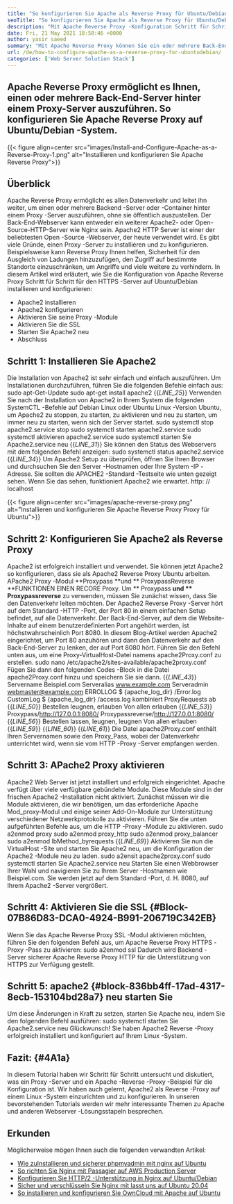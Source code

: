 ```yaml
---
title: "So konfigurieren Sie Apache als Reverse Proxy für Ubuntu/Debian" 
seoTitle: "So konfigurieren Sie Apache als Reverse Proxy für Ubuntu/Debian" 
description: "Mit Apache Reverse Proxy -Konfiguration Schritt für Schritt können Sie ein oder mehrere Back -End -Server hinter einem Proxy -Server mit mod_proxy unter Ubuntu/Debian Linux ausführen." 
date: Fri, 21 May 2021 18:58:46 +0000
author: yasir saeed
summary: "Mit Apache Reverse Proxy können Sie ein oder mehrere Back-End-Server hinter einem Proxy-Server ausführen. So konfigurieren Sie Apache Reverse Proxy auf Ubuntu/Debian -System." 
url: /de/how-to-configure-apache-as-a-reverse-proxy-for-ubuntudebian/
categories: ['Web Server Solution Stack']
---
```


## Apache Reverse Proxy ermöglicht es Ihnen, einen oder mehrere Back-End-Server hinter einem Proxy-Server auszuführen. So konfigurieren Sie Apache Reverse Proxy auf Ubuntu/Debian -System.

{{< figure align=center src="images/Install-and-Configure-Apache-as-a-Reverse-Proxy-1.png" alt="Installieren und konfigurieren Sie Apache Reverse Proxy">}}


## **Überblick**
Apache Reverse Proxy ermöglicht es allen Datenverkehr und leitet ihn weiter, um einen oder mehrere Backend -Server oder -Container hinter einem Proxy -Server auszuführen, ohne sie öffentlich auszustellen. Der Back-End-Webserver kann entweder ein weiterer Apache2- oder Open-Source-HTTP-Server wie Nginx sein. Apache2 HTTP Server ist einer der beliebtesten Open -Source -Webserver, der heute verwendet wird.
Es gibt viele Gründe, einen Proxy -Server zu installieren und zu konfigurieren. Beispielsweise kann Reverse Proxy Ihnen helfen, Sicherheit für den Ausgleich von Ladungen hinzuzufügen, den Zugriff auf bestimmte Standorte einzuschränken, um Angriffe und viele weitere zu verhindern. In diesem Artikel wird erläutert, wie Sie die Konfiguration von Apache Reverse Proxy Schritt für Schritt für den HTTPS -Server auf Ubuntu/Debian installieren und konfigurieren:
  * Apache2 installieren
  * Apache2 konfigurieren
  * Aktivieren Sie seine Proxy -Module
  * Aktivieren Sie die SSL
  * Starten Sie Apache2 neu
  * Abschluss

## Schritt 1: Installieren Sie Apache2
Die Installation von Apache2 ist sehr einfach und einfach auszuführen. Um Installationen durchzuführen, führen Sie die folgenden Befehle einfach aus:
sudo apt-Get-Update
sudo apt-get install apache2
{{_LINE_25_}}
Verwenden Sie nach der Installation von Apache2 in Ihrem System die folgenden SystemCTL -Befehle auf Debian Linux oder Ubuntu Linux -Version Ubuntu, um Apache2 zu stoppen, zu starten, zu aktivieren und neu zu starten, um immer neu zu starten, wenn sich der Server startet.
sudo systemctl stop apache2.service stop
sudo systemctl starten apache2.service
sudo systemctl aktivieren apache2.service
sudo systemctl starten Sie Apache2.service neu
{{_LINE_31_}}
Sie können den Status des Webservers mit dem folgenden Befehl anzeigen:
sudo systemctl status apache2.service
{{_LINE_34_}}
Um Apache2 Setup zu überprüfen, öffnen Sie Ihren Browser und durchsuchen Sie den Server -Hostnamen oder Ihre System -IP -Adresse. Sie sollten die APACHE2 -Standard -Testseite wie unten gezeigt sehen. Wenn Sie das sehen, funktioniert Apache2 wie erwartet. http: // localhost

{{< figure align=center src="images/apache-reverse-proxy.png" alt="Installieren und konfigurieren Sie Apache Reverse Proxy Proxy für Ubuntu">}}


## Schritt 2: Konfigurieren Sie Apache2 als Reverse Proxy
Apache2 ist erfolgreich installiert und verwendet. Sie können jetzt Apache2 so konfigurieren, dass sie als Apache2 Reverse Proxy Ubuntu arbeiten. APache2 Proxy -Modul **Proxypass  **und **  ProxypassReverse  **FUNKTIONEN EINEN RECORE Proxy. Um **  Proxypass  **und **  Proxypassreverse**  zu verwenden, müssen Sie zunächst wissen, dass Sie den Datenverkehr leiten möchten.
Der Apache2 Reverse Proxy -Server hört auf dem Standard -HTTP -Port, der Port 80 in einem einfachen Setup befindet, auf alle Datenverkehr. Der Back-End-Server, auf dem die Website-Inhalte auf einem benutzerdefinierten Port angehört werden, ist höchstwahrscheinlich Port 8080.
In diesem Blog-Artikel werden Apache2 eingerichtet, um Port 80 anzuhören und dann den Datenverkehr auf den Back-End-Server zu lenken, der auf Port 8080 hört. Führen Sie den Befehl unten aus, um eine Proxy-VirtualHost-Datei namens apache2Proxy.conf zu erstellen.
sudo nano /etc/apache2/sites-available/apache2proxy.conf
Fügen Sie dann den folgenden Codes -Block in die Datei apache2Proxy.conf hinzu und speichern Sie sie dann.
{{_LINE_43_}}
        Servername Beispiel.com
        Serveralias www.example.com
        Serveradmin webmaster@example.com
        ERROLLOG $ {apache_log_dir} /Error.log
        CustomLog $ {apache_log_dir} /access.log kombiniert
        ProxyRequests ab
{{_LINE_50_}}
          Bestellen leugnen, erlauben
          Von allen erlauben
{{_LINE_53_}}
        Proxypass/http://127.0.0.1:8080/
        Proxypassreverse/http://127.0.0.1:8080/
{{_LINE_56_}}
          Bestellen lassen, leugnen, leugnen
          Von allen erlauben
{{_LINE_59_}}
{{_LINE_60_}}
{{_LINE_61_}}
Die Datei apache2Proxy.conf enthält Ihren Servernamen sowie den Proxy_Pass, wobei der Datenverkehr unterrichtet wird, wenn sie vom HTTP -Proxy -Server empfangen werden.

## Schritt 3: APache2 Proxy aktivieren
Apache2 Web Server ist jetzt installiert und erfolgreich eingerichtet. Apache verfügt über viele verfügbare gebündelte Module. Diese Module sind in der frischen Apache2 -Installation nicht aktiviert. Zunächst müssen wir die Module aktivieren, die wir benötigen, um das erforderliche Apache Mod_proxy-Modul und einige seiner Add-On-Module zur Unterstützung verschiedener Netzwerkprotokolle zu aktivieren. Führen Sie die unten aufgeführten Befehle aus, um die HTTP -Proxy -Module zu aktivieren.
sudo a2enmod proxy
sudo a2enmod proxy_http
sudo a2enmod proxy_balancer
sudo a2enmod lbMethod_byrequests
{{_LINE_69_}}
Aktivieren Sie nun die VirtualHost -Site und starten Sie Apache2 neu, um die Konfiguration der Apache2 -Module neu zu laden.
sudo a2ensit apache2proxy.conf
sudo systemctl starten Sie Apache2.service neu
Starten Sie einen Webbrowser Ihrer Wahl und navigieren Sie zu Ihrem Server -Hostnamen wie Beispiel.com. Sie werden jetzt auf dem Standard -Port, d. H. 8080, auf Ihrem Apache2 -Server vergrößert.

## Schritt 4: Aktivieren Sie die SSL   {#Block-07B86D83-DCA0-4924-B991-206719C342EB}
Wenn Sie das Apache Reverse Proxy SSL -Modul aktivieren möchten, führen Sie den folgenden Befehl aus, um Apache Reverse Proxy HTTPS -Proxy -Pass zu aktivieren:
sudo a2enmod ssl
Dadurch wird Backend -Server sicherer Apache Reverse Proxy HTTP für die Unterstützung von HTTPS zur Verfügung gestellt.

## Schritt 5: apache2   {#block-836bb4ff-17ad-4317-8ecb-153104bd28a7} neu starten Sie
Um diese Änderungen in Kraft zu setzen, starten Sie Apache neu, indem Sie den folgenden Befehl ausführen:
sudo systemctl starten Sie Apache2.service neu
Glückwunsch! Sie haben Apache2 Reverse -Proxy erfolgreich installiert und konfiguriert auf Ihrem Linux -System.

## **Fazit:**    {#4A1a}
In diesem Tutorial haben wir Schritt für Schritt untersucht und diskutiert, was ein Proxy -Server und ein Apache -Reverse -Proxy -Beispiel für die Konfiguration ist. Wir haben auch gelernt, Apache2 als Reverse -Proxy auf einem Linux -System einzurichten und zu konfigurieren. In unseren bevorstehenden Tutorials werden wir mehr interessante Themen zu Apache und anderen Webserver -Lösungsstapeln besprechen.

## Erkunden
Möglicherweise mögen Ihnen auch die folgenden verwandten Artikel:
  * [Wie zu][1][Installieren und sicherer phpmyadmin mit nginx auf Ubuntu][2]
  * [So richten Sie Nginx mit Passagier auf AWS Production Server][3]
  * [Konfigurieren Sie HTTP/2 -Unterstützung in Nginx auf Ubuntu/Debian][4]
  * [Sicher und verschlüsseln Sie Nginx mit lasst uns auf Ubuntu 20.04][5]
  * [So installieren und konfigurieren Sie OwnCloud mit Apache auf Ubuntu][6]

  
[1]: https://blog.containerize.com/web-server-solution-stack/de/how-to-configure-apache-as-a-reverse-proxy-for-ubuntudebian/
[2]: https://blog.containerize.com/web-server-solution-stack/how-to-install-and-secure-phpmyadmin-with-nginx-on-ubuntu/
[3]: https://blog.containerize.com/web-server-solution-stack/how-to-setup-nginx-with-passenger-on-aws-production-server/
[4]: https://blog.containerize.com/web-server-solution-stack/how-to-configure-http2-support-in-nginx-on-ubuntudebian/
[5]: https://blog.containerize.com/web-server-solution-stack/how-to-secure-nginx-with-letsencrypt-on-ubuntu-20-04/
[6]: https://blog.containerize.com/backup-and-sync-software/how-to-install-and-configure-owncloud-with-apache-on-ubuntu/
